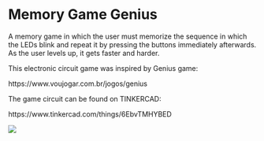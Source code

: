 # Memory Game Genius
<p>A memory game in which the user must memorize the sequence in which the LEDs blink and repeat it by pressing the buttons immediately afterwards. As the user levels up, it gets faster and harder.</p>
<p>This electronic circuit game was inspired by Genius game:</p>
<p>https://www.voujogar.com.br/jogos/genius</p>
<p>The game circuit can be found on TINKERCAD:</p>
<p>https://www.tinkercad.com/things/6EbvTMHYBED</p>

<a href="https://www.tinkercad.com/embed/6EbvTMHYBED?editbtn=1">
  <img src="https://csg.tinkercad.com/things/6EbvTMHYBED/t725.png?rev=1609536366398000000&s=&v=1&type=circuits">
</a>
